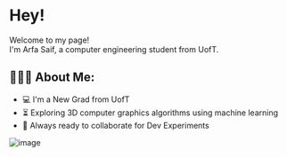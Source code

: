 <h1> Hey!</h1>


<p>Welcome to my page! </br> I'm Arfa Saif, a computer engineering student from UofT. </p>

<h2 align="left">👩🏼‍💻 About Me: </h2>

- :computer: I'm a New Grad from UofT
- :hourglass_flowing_sand:  Exploring 3D computer graphics algorithms using machine learning 
- :rocket: Always ready to collaborate for Dev Experiments


![image](https://user-images.githubusercontent.com/48233453/153281539-9cd10cfc-f792-481c-923c-03b3ab58d73a.png)


<!---
ArfaSaif/ArfaSaif is a ✨ special ✨ repository because its `README.md` (this file) appears on your GitHub profile.
You can click the Preview link to take a look at your changes.
--->

